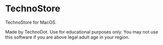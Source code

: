 # TechnoStore
TechnoStore for MacOS.

Made by TechnoDot. Use for educational purposes only. You may not use this software if you are above legal adult age in your region.
